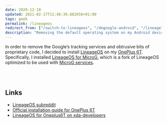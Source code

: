 ```yaml
---
date: 2020-12-10
updated: 2021-02-17T11:48:39.682656+01:00
tags: geek
permalink: /lineageos
redirect_from: ["/switch-to-lineageos", "/degoogle-android", "/lineage", "/android-degoogle"]
description: "Removing the default operating system on my Android device and installing LineageOS."
---
```

In order to remove the Google’s tracking services and obtrusive bits of proprietary code, I decided to install [LineageOS][lineage] on my [OnePlus 6T][device].   
Specifically, I installed [LineageOS for MicroG](https://lineage.microg.org "LineageOS for MicroG"), which is a fork of LineageOS optimized to be used with [MicroG services](https://microg.org "MicroG Project").

<br>
<br>

## Links

- [LineageOS subreddit](https://www.reddit.com/r/LineageOS/ "LineageOS subreddit")
- [Official installation guide for OnePlus 6T](https://wiki.lineageos.org/devices/fajita/install "LineageOS official installation guide for OnePlus 6T")
- [LineageOS for Oneplus6T on xda-developers](https://forum.xda-developers.com/t/rom-official-fajita-10-lineageos-17-1.3967254/ "LineageOS for Oneplus6T on xda-developers")

[lineage]: https://lineageos.org "LineageOS official website"

[device]: https://www.oneplus.com/6t "OnePlus 6T"